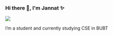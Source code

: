 ### Hi there 👋, I'm Jannat ✨
![](https://arturssmirnovs.github.io/github-profile-readme-generator/images/banner.png)

I’m a student and currently studying CSE in BUBT

